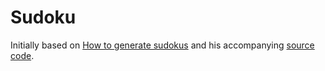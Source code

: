 # Sudoku

Initially based on [How to generate sudokus](https://tn1ck.com/blog/how-to-generate-sudokus) and his accompanying [source code](https://github.com/TN1ck/super-sudoku).
